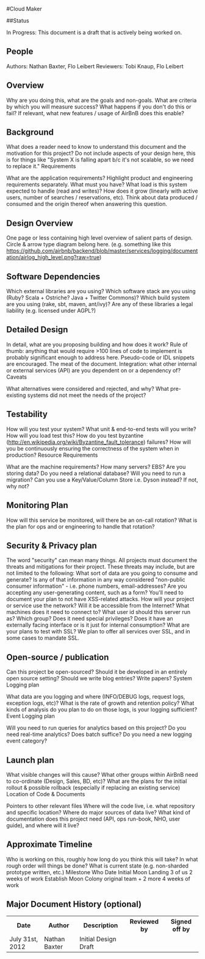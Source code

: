 #Cloud Maker

##Status

In Progress: This document is a draft that is actively being worked on.

## People

Authors: Nathan Baxter, Flo Leibert
Reviewers: Tobi Knaup, Flo Leibert

## Overview

Why are you doing this, what are the goals and non-goals. What are criteria by which you will measure success? What happens if you don't do this or fail? If relevant, what new features / usage of AirBnB does this enable?

## Background

What does a reader need to know to understand this document and the motivation for this project? Do not include aspects of your design here, this is for things like "System X is falling apart b/c it's not scalable, so we need to replace it."
Requirements


What are the application requirements? Highlight product and engineering requirements separately.
What must you have?
What load is this system expected to handle (read and writes)?
How does it grow (linearly with active users, number of searches / reservations, etc). Think about data produced / consumed and the origin thereof when answering this question.

## Design Overview

One page or less containing high level overview of salient parts of design. Circle & arrow type diagram belong here. (e.g. something like this https://github.com/airbnb/backend/blob/master/services/logging/documentation/airlog_high_level.png?raw=true)


## Software Dependencies

Which external libraries are you using?  Which software stack are you using (Ruby? Scala + Ostriche? Java + Twitter Commons)? Which build system are you using (rake, sbt, maven, ant/ivy)? Are any of these libraries a legal liability (e.g. licensed under AGPL?)

## Detailed Design

In detail, what are you proposing building and how does it work? Rule of thumb: anything that would require >100 lines of code to implement is probably significant enough to address here. Pseudo-code or IDL snippets are encouraged. The meat of the document.
Integration: what other internal or external services (API) are you dependent on or a dependency of?
Caveats


What alternatives were considered and rejected, and why?
What pre-existing systems did not meet the needs of the project?

## Testability

How will you test your system? What unit & end-to-end tests will you write?
How will you load test this?
How do you test byzantine (http://en.wikipedia.org/wiki/Byzantine_fault_tolerance)  failures?
How will you be continuously ensuring the correctness of the system when in production?
Resource Requirements


What are the machine requirements? How many servers? EBS?
Are you storing data? Do you need a relational database? Will you need to run a migration? Can you use a Key/Value/Column Store i.e. Dyson instead? If not, why not?

## Monitoring Plan

How will this service be monitored, will there be an on-call rotation? What is the plan for ops and or engineering to handle that rotation?

## Security & Privacy plan

The word "security" can mean many things. All projects must document the threats and mitigations for their project. These threats may include, but are not limited to the following:
What sort of data are you going to consume and generate?
Is any of that information in any way considered "non-public consumer information" - i.e. phone numbers, email-addresses?
Are you accepting any user-generating content, such as a form? You'll need to document your plan to not have XSS-related attacks.
How will your project or service use the network? Will it be accessible from the Internet? What machines does it need to connect to?
What user id should this server run as? Which group? Does it need special privileges?
Does it have an externally facing interface or is it just for internal consumption?
What are your plans to test with SSL? We plan to offer all services over SSL, and in some cases to mandate SSL.

## Open-source / publication

Can this project be open-sourced? Should it be developed in an entirely open source setting? Should we write blog entries? Write papers?
System Logging plan

What data are you logging and where (INFO/DEBUG logs, request logs, exception logs, etc)? What is the rate of growth and retention policy? What kinds of analysis do you plan to do on those logs, is your logging sufficient?
Event Logging plan

Will you need to run queries for analytics based on this project? Do you need real-time analytics? Does batch suffice? Do you need a new logging event category?

## Launch plan

What visible changes will this cause?
What other groups within AirBnB need to co-ordinate (Design, Sales, BD, etc)?
What are the plans for the initial rollout & possible rollback (especially if replacing an existing service)
Location of Code & Documents

Pointers to other relevant files
Where will the code live, i.e. what repository and specific location?
Where do major sources of data live?
What kind of documentation does this project need (API, ops run-book, NHO, user guide), and where will it live?

## Approximate Timeline


Who is working on this, roughly how long do you think this will take?
In what rough order will things be done?
What is current state (e.g. non-sharded prototype written, etc.)
Milestone Who Date
Initial Moon Landing  3 of us 2 weeks of work
Establish Moon Colony original team + 2 more  4 weeks of work


## Major Document History (optional)

<table>
  <tr>
    <th>Date</th>
    <th>Author</th>
    <th>Description</th>
    <th>Reviewed by</th>
    <th>Signed off by</th>
  </tr>
  <tr>
    <td>July 31st, 2012</td>
    <td>Nathan Baxter</td>
    <td>Initial Design Draft</td>
    <td></td>
    <td></td>
  </tr>
</table>
